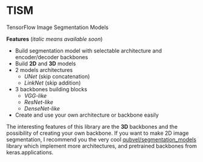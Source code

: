 # TISM
TensorFlow Image Segmentation Models

**Features** (*italic means available soon*)
* Build segmentation model with selectable architecture and encoder/decoder backbones
* Build **2D** and **3D** models
* 2 models architectures
  * *UNet* (skip concatenation)
  * *LinkNet* (skip addition)
* 3 backbones building blocks
  * *VGG-like*
  * *ResNet-like*
  * *DenseNet-like*
* Create and use your own architecture or backbone easily


The interesting features of this library are the **3D** backbones and the possibility of creating your own backbone.
If you want to make 2D image segmentation, I recommend you the very cool
[qubvel/segmentation_models](https://github.com/qubvel/segmentation_models)
library which implement more architectures, and pretrained backbones from keras.applications.
